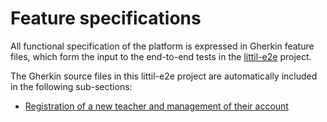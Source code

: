 # Feature specifications

All functional specification of the platform is expressed in Gherkin feature files, which form the input to the end-to-end tests in the [littil-e2e](https://github.com/Devoxx4Kids-NPO/littil-e2e) project.   

The Gherkin source files in this littil-e2e project are automatically included in the following sub-sections:

* [Registration of a new teacher and management of their account](teacher.md)

